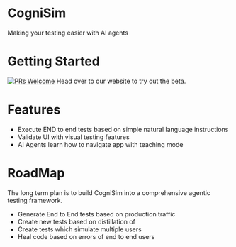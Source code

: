 # CogniSim

Making your testing easier with AI agents

# Getting Started
[![PRs Welcome](https://img.shields.io/badge/PRs-welcome-brightgreen.svg)]()
Head over to our website to try out the beta.


# Features

 - Execute END to end tests based on simple natural language instructions
 - Validate UI with visual testing features
 - AI Agents learn how to navigate app with teaching mode

 # RoadMap 

The long term plan is to build CogniSim into a comprehensive agentic testing framework.

- Generate End to End tests based on production traffic
- Create new tests based on distillation of 
- Create tests which simulate multiple users
- Heal code based on errors of end to end users